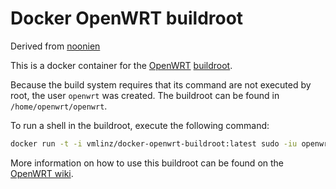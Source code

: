 Docker OpenWRT buildroot
========================

Derived from [noonien](https://github.com/noonien/docker-openwrt-buildroot)

This is a docker container for the [OpenWRT](https://openwrt.org/)
[buildroot](http://wiki.openwrt.org/doc/howto/buildroot.exigence).

Because the build system requires that its command are not executed by root,
the user `openwrt` was created. The buildroot can be found in
`/home/openwrt/openwrt`.

To run a shell in the buildroot, execute the following command:
```sh
docker run -t -i vmlinz/docker-openwrt-buildroot:latest sudo -iu openwrt bash
```

More information on how to use this buildroot can be found on the
[OpenWRT wiki](http://wiki.openwrt.org/doc/howto/build).
